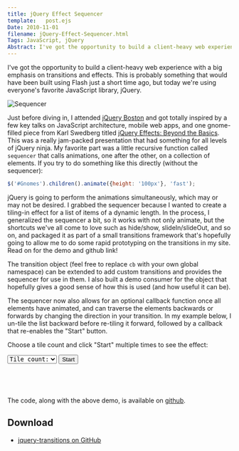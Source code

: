 ```yaml
---
title: jQuery Effect Sequencer
template:   post.ejs
Date: 2010-11-01
filename: jQuery-Effect-Sequencer.html
Tags: JavaScript, jQuery
Abstract: I've got the opportunity to build a client-heavy web experience with a big emphasis on transitions and effects. This is probably something that would have been built using Flash just a short time ago, but today we're using everyone's favorite JavaScript library, jQuery.
---
```


<style type="text/css">
  #list-of-tiles {
    margin: 1em 0;
    padding: 0;
    max-width: 225px;
    min-height: 45px;
    overflow: hidden;
  }
  
  #list-of-tiles li {
    float: left;
    height: 40px;
    width: 40px;
    overflow: hidden;
    margin: 0 5px 5px 0;
    background: #f90;
    color: #fff;
    font: 36px/1 serif;
    line-height: 40px;
    text-align: center;
    cursor: pointer;
    display: none;
    list-style: none;
  }
  #list-of-tiles li:nth-child(2n) {
    background: #009;
  }
  #list-of-tiles li:nth-child(3n) {
    background: #3f0;
  }
  #list-of-tiles li:nth-child(4n) {
    background: #c09;
  }
  #list-of-tiles li:nth-child(5n) {
    background: #09f;
  }
  #list-of-tiles li:hover {
    background: gray;
  }
  #list-of-tiles li:active {
    background: #000;
  }
  #tile-count {
    font-family: monospace;
  }
</style>

I've got the opportunity to build a client-heavy web experience with a
big emphasis on transitions and effects. This is probably something that
would have been built using Flash just a short time ago, but today we're
using everyone's favorite JavaScript library, jQuery.

![Sequencer](http://projects.chrisbosco.com/blog/demo/transitions/sequencer.jpg "CC image courtesy of fonitronik on Flickr")

Just before diving in, I attended [jQuery
Boston](http://events.jquery.org/2010/boston/) and got totally inspired
by a few key talks on JavaScript architecture, mobile web apps, and one
gnome-filled piece from Karl Swedberg titled [jQuery Effects: Beyond the
Basics](http://pres.learningjquery.com/jqcon2010/). This was a really
jam-packed presentation that had something for all levels of jQuery
ninja. My favorite part was a little recursive function called
`sequencer` that calls animations, one after the other, on a collection
of elements. If you try to do something like this directly (without the
sequencer):

```javascript
$('#Gnomes').children().animate({height: '100px'}, 'fast');
```

jQuery is going to perform the animations simultaneously, which may or
may not be desired. I grabbed the sequencer because I wanted to create a
tiling-in effect for a list of items of a dynamic length. In the
process, I generalized the sequencer a bit, so it works with not only
animate, but the shortcuts we've all come to love such as hide/show,
slideIn/slideOut, and so on, and packaged it as part of a small
transitions framework that's hopefully going to allow me to do some
rapid prototyping on the transitions in my site. Read on for the demo
and github link!

The transition object (feel free to replace `cb` with your own global
namespace) can be extended to add custom transitions and provides the
sequencer for use in them. I also built a demo consumer for the object
that hopefully gives a good sense of how this is used (and how useful it
can be).

The sequencer now also allows for an optional callback function once all
elements have animated, and can traverse the elements backwards or
forwards by changing the direction in your transition. In my example
below, I un-tile the list backward before re-tiling it forward, followed
by a callback that re-enables the "Start" button.

Choose a tile count and click "Start" multiple times to see the effect:


<div>
  <form id="tile-control">
  <select id="tile-count">
    <option selected="selected">Tile count:</option>
    <option value="5">&nbsp;5 tiles</option>
    <option value="10">10 tiles</option>
    <option value="20">20 tiles</option>
    <option value="50">50 tiles</option>
  </select>
  <input id="tile-button" type="submit" value="Start" />    
  </form>

  
  <ul id="list-of-tiles">
    
    
  </ul>
  
</div>

The code, along with the above demo, is available on
[github](http://github.com/cbosco/jquery-transitions).

<a name="Download"></a>
## Download

-   [jquery-transitions on
    GitHub](http://github.com/cbosco/jquery-transitions)

<script src="http://ajax.googleapis.com/ajax/libs/jquery/1.7.2/jquery.min.js"></script>
<script src="http://projects.chrisbosco.com/blog/demo/transitions/cb.transition.js"></script>
<script src="http://projects.chrisbosco.com/blog/demo/transitions/demo.js"></script>
